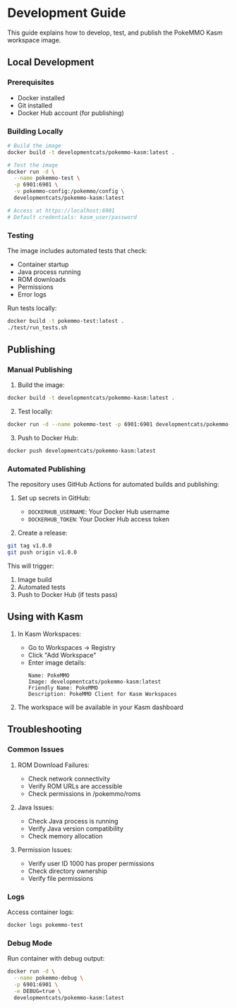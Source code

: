 # Development Guide

This guide explains how to develop, test, and publish the PokeMMO Kasm workspace image.

## Local Development

### Prerequisites
- Docker installed
- Git installed
- Docker Hub account (for publishing)

### Building Locally

```bash
# Build the image
docker build -t developmentcats/pokemmo-kasm:latest .

# Test the image
docker run -d \
  --name pokemmo-test \
  -p 6901:6901 \
  -v pokemmo-config:/pokemmo/config \
  developmentcats/pokemmo-kasm:latest

# Access at https://localhost:6901
# Default credentials: kasm_user/password
```

### Testing

The image includes automated tests that check:
- Container startup
- Java process running
- ROM downloads
- Permissions
- Error logs

Run tests locally:
```bash
docker build -t pokemmo-test:latest .
./test/run_tests.sh
```

## Publishing

### Manual Publishing

1. Build the image:
```bash
docker build -t developmentcats/pokemmo-kasm:latest .
```

2. Test locally:
```bash
docker run -d --name pokemmo-test -p 6901:6901 developmentcats/pokemmo-kasm:latest
```

3. Push to Docker Hub:
```bash
docker push developmentcats/pokemmo-kasm:latest
```

### Automated Publishing

The repository uses GitHub Actions for automated builds and publishing:

1. Set up secrets in GitHub:
   - `DOCKERHUB_USERNAME`: Your Docker Hub username
   - `DOCKERHUB_TOKEN`: Your Docker Hub access token

2. Create a release:
```bash
git tag v1.0.0
git push origin v1.0.0
```

This will trigger:
1. Image build
2. Automated tests
3. Push to Docker Hub (if tests pass)

## Using with Kasm

1. In Kasm Workspaces:
   - Go to Workspaces → Registry
   - Click "Add Workspace"
   - Enter image details:
     ```
     Name: PokeMMO
     Image: developmentcats/pokemmo-kasm:latest
     Friendly Name: PokeMMO
     Description: PokeMMO Client for Kasm Workspaces
     ```

2. The workspace will be available in your Kasm dashboard

## Troubleshooting

### Common Issues

1. ROM Download Failures:
   - Check network connectivity
   - Verify ROM URLs are accessible
   - Check permissions in /pokemmo/roms

2. Java Issues:
   - Check Java process is running
   - Verify Java version compatibility
   - Check memory allocation

3. Permission Issues:
   - Verify user ID 1000 has proper permissions
   - Check directory ownership
   - Verify file permissions

### Logs

Access container logs:
```bash
docker logs pokemmo-test
```

### Debug Mode

Run container with debug output:
```bash
docker run -d \
  --name pokemmo-debug \
  -p 6901:6901 \
  -e DEBUG=true \
  developmentcats/pokemmo-kasm:latest
``` 